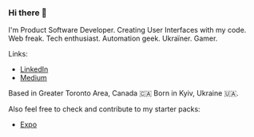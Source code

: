 ### Hi there 👋

I'm Product Software Developer. Creating User Interfaces with my code. Web freak. Tech enthusiast. Automation geek. Ukraїner. Gamer.

Links:
- [LinkedIn](https://www.linkedin.com/in/yev-moroz/)
- [Medium](https://medium.com/@yev-moroz)

Based in Greater Toronto Area, Canada 🇨🇦
Born in Kyiv, Ukraine 🇺🇦.

Also feel free to check and contribute to my starter packs:
 - [Expo](https://github.com/yevmoroz/expo-starter)
 
